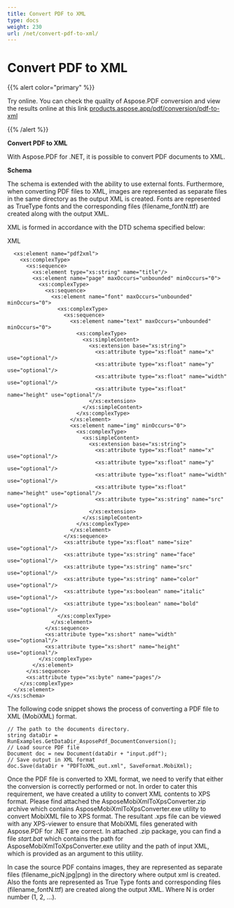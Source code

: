 ```yaml
---
title: Convert PDF to XML
type: docs
weight: 230
url: /net/convert-pdf-to-xml/
---
```

# Convert PDF to XML

{{% alert color="primary" %}} 

Try online. You can check the quality of Aspose.PDF conversion and view the results online at this link [products.aspose.app/pdf/conversion/pdf-to-xml](https://products.aspose.app/pdf/conversion/pdf-to-xml)

{{% /alert %}}

**Convert PDF to XML**

With Aspose.PDF for .NET, it is possible to convert PDF documents to XML.

**Schema**

The schema is extended with the ability to use external fonts. Furthermore, when converting PDF files to XML, images are represented as separate files in the same directory as the output XML is created. Fonts are represented as TrueType fonts and the corresponding files (filename_fontN.ttf) are created along with the output XML.

XML is formed in accordance with the DTD schema specified below:

XML
```csharp<xs:schema attributeFormDefault="unqualified" elementFormDefault="qualified" xmlns:xs="http://www.w3.org/2001/XMLSchema">
  <xs:element name="pdf2xml">
    <xs:complexType>
      <xs:sequence>
        <xs:element type="xs:string" name="title"/>
        <xs:element name="page" maxOccurs="unbounded" minOccurs="0">
          <xs:complexType>
            <xs:sequence>
              <xs:element name="font" maxOccurs="unbounded" minOccurs="0">
                <xs:complexType>
                  <xs:sequence>
                    <xs:element name="text" maxOccurs="unbounded" minOccurs="0">
                      <xs:complexType>
                        <xs:simpleContent>
                          <xs:extension base="xs:string">
                            <xs:attribute type="xs:float" name="x" use="optional"/>
                            <xs:attribute type="xs:float" name="y" use="optional"/>
                            <xs:attribute type="xs:float" name="width" use="optional"/>
                            <xs:attribute type="xs:float" name="height" use="optional"/>
                          </xs:extension>
                        </xs:simpleContent>
                      </xs:complexType>
                    </xs:element>
                    <xs:element name="img" minOccurs="0">
                      <xs:complexType>
                        <xs:simpleContent>
                          <xs:extension base="xs:string">
                            <xs:attribute type="xs:float" name="x" use="optional"/>
                            <xs:attribute type="xs:float" name="y" use="optional"/>
                            <xs:attribute type="xs:float" name="width" use="optional"/>
                            <xs:attribute type="xs:float" name="height" use="optional"/>
                            <xs:attribute type="xs:string" name="src" use="optional"/>
                          </xs:extension>
                        </xs:simpleContent>
                      </xs:complexType>
                    </xs:element>
                  </xs:sequence>
                  <xs:attribute type="xs:float" name="size" use="optional"/>
                  <xs:attribute type="xs:string" name="face" use="optional"/>
                  <xs:attribute type="xs:string" name="src" use="optional"/>
                  <xs:attribute type="xs:string" name="color" use="optional"/>
                  <xs:attribute type="xs:boolean" name="italic" use="optional"/>
                  <xs:attribute type="xs:boolean" name="bold" use="optional"/>
                </xs:complexType>
              </xs:element>
            </xs:sequence>
            <xs:attribute type="xs:short" name="width" use="optional"/>
            <xs:attribute type="xs:short" name="height" use="optional"/>
          </xs:complexType>
        </xs:element>
      </xs:sequence>
      <xs:attribute type="xs:byte" name="pages"/>
    </xs:complexType>
  </xs:element>
</xs:schema>
```
The following code snippet shows the process of converting a PDF file to XML (MobiXML) format.

```csharp// For complete examples and data files, please go to https://github.com/aspose-pdf/Aspose.PDF-for-.NET
// The path to the documents directory.
string dataDir = RunExamples.GetDataDir_AsposePdf_DocumentConversion();            
// Load source PDF file
Document doc = new Document(dataDir + "input.pdf");
// Save output in XML format
doc.Save(dataDir + "PDFToXML_out.xml", SaveFormat.MobiXml);
```
Once the PDF file is converted to XML format, we need to verify that either the conversion is correctly performed or not. In order to cater this requirement, we have created a utility to convert XML contents to XPS format. Please find attached the AsposeMobiXmlToXpsConverter.zip archive which contains AsposeMobiXmlToXpsConverter.exe utility to convert MobiXML file to XPS format. The resultant .xps file can be viewed with any XPS-viewer to ensure that MobiXML files generated with Aspose.PDF for .NET are correct. In attached .zip package, you can find a file *start.bat* which contains the path for AsposeMobiXmlToXpsConverter.exe utility and the path of input XML, which is provided as an argument to this utility.

In case the source PDF contains images, they are represented as separate files (filename_picN.jpg|png) in the directory where output xml is created. Also the fonts are represented as True Type fonts and corresponding files (filename_fontN.ttf) are created along the output XML. Where N is order number (1, 2, ...).
